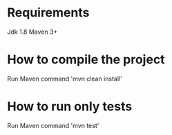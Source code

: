 # Requirements
Jdk 1.8
Maven 3+

# How to compile the project
Run Maven command 'mvn clean install'

# How to run only tests
Run Maven command 'mvn test'